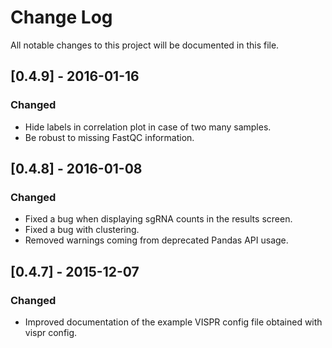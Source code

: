 # Change Log

All notable changes to this project will be documented in this file.

## [0.4.9] - 2016-01-16
### Changed
- Hide labels in correlation plot in case of two many samples.
- Be robust to missing FastQC information.

## [0.4.8] - 2016-01-08
### Changed
- Fixed a bug when displaying sgRNA counts in the results screen.
- Fixed a bug with clustering.
- Removed warnings coming from deprecated Pandas API usage.

## [0.4.7] - 2015-12-07
### Changed
- Improved documentation of the example VISPR config file obtained with vispr config.
